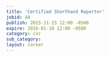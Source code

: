 ```yaml
---
title: 'Certified Shorthand Reporter'
jobid: 44
publish: 2015-11-25 12:00 -0500
expire: 2016-01-10 12:00 -0500
category: csr
sub_category: 
layout: career
---
```

